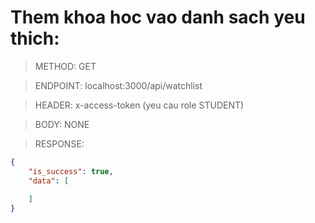 # Them khoa hoc vao danh sach yeu thich:

> METHOD: GET

> ENDPOINT: localhost:3000/api/watchlist

> HEADER: x-access-token (yeu cau role STUDENT)

> BODY:  NONE

> RESPONSE:
 

```json
{
    "is_success": true,
    "data": [
        
    ]
}
```